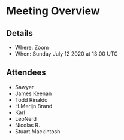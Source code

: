 # Meeting Overview

## Details
- Where: Zoom
- When: Sunday July 12 2020 at 13:00 UTC

## Attendees

- Sawyer
- James Keenan
- Todd Rinaldo
- H.Merijn Brand
- Karl
- LeoNerd
- Nicolas R.
- Stuart Mackintosh

## 